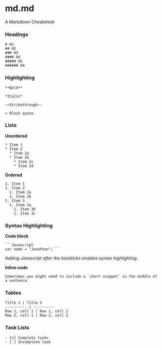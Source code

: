 # md.md
A Markdown Cheatsheet 

### Headings

```
# H1
## H2
### H3
#### H4  
##### H5
###### H6
```

### Highlighting

```
**Bold**
```

```
*Italic*
```

```
~~Strikethrough~~
```

```
> Block quote
```

### Lists

**Unordered**

```
* Item 1
* Item 2
  * Item 2a
  * Item 2b
    * Item 2c
    * Item 2d
```

**Ordered**

```
1. Item 1
1. Item 2
  1. Item 2a
  1. Item 2b
1. Item 3
  1. Item 3a
    1. Item 3b
    1. Item 3c
```

### Syntax Highlighting

**Code block**
```
```Javascript
var name = "Jonathan";```
```
*Adding Javascript after the backticks enables syntax highlighting.*

**Inline code**

```
Sometimes you might need to include a `short snippet` in the middle of a sentence.
```

### Tables

```
Title 1 | Title 2
---------- | ----------
Row 1, cell 1 | Row 1, cell 2
Row 2, cell 1 | Row 2, cell 2
```

### Task Lists

```
- [x] Complete tasks
- [ ] Incomplete task
```
